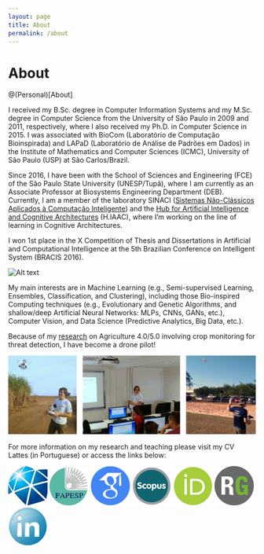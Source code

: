 ```yaml
---
layout: page
title: About
permalink: /about
---
```


# About

@(Personal)[About]

I received my B.Sc. degree in Computer Information Systems and my M.Sc. degree in Computer Science from the University of São Paulo in 2009 and 2011, respectively, where I also received my Ph.D. in Computer Science in 2015. I was associated with BioCom (Laboratório de Computação Bioinspirada) and LAPaD (Laboratório de Análise de Padrões em Dados) in the Institute of Mathematics and Computer Sciences (ICMC), University of São Paulo (USP) at São Carlos/Brazil.

Since 2016, I have been with the School of Sciences and Engineering (FCE) of the São Paulo State University (UNESP/Tupã), where I am currently as an Associate Professor at Biosystems Engineering Department (DEB). Currently, I am a member of the laboratory SINACI ([Sistemas Não-Clássicos Aplicados à Computação Inteligente](http://www.sinaci.com.br/)) and the [Hub for Artificial Intelligence and Cognitive Architectures](https://hiaac.unicamp.br/en/) (H.IAAC), where I’m working on the line of learning in Cognitive Architectures.

I won 1st place in the X Competition of Thesis and Dissertations in Artificial and Computational Intelligence at the 5th Brazilian Conference on Intelligent System (BRACIS 2016).

![Alt text](/assets/image/404.jpg)

My main interests are in Machine Learning (e.g., Semi-supervised Learning, Ensembles, Classification, and Clustering), including those Bio-inspired Computing techniques (e.g., Evolutionary and Genetic Algorithms, and shallow/deep Artificial Neural Networks: MLPs, CNNs, GANs, etc.), Computer Vision, and Data Science (Predictive Analytics, Big Data, etc.).

Because of my [research](https://bv.fapesp.br/pt/auxilios/99479/deteccao-de-padroes-em-plantacoes-a-partir-da-combinacao-de-classificadores-e-agrupadores-de-dados/) on Agriculture 4.0/5.0 involving crop monitoring for threat detection, I have become a drone pilot!

![Alt text](./about5-768x243.png)

For more information on my research and teaching please visit my CV Lattes (in Portuguese) or access the links below:

[![Alt text](./icU.jpg)](https://unesp.br/portaldocentes/docentes/353524/repositorio)   [![Alt text](./icFAP.jpg)](https://bv.fapesp.br/pt/pesquisador/80179/luiz-fernando-sommaggio-coletta)   [![Alt text](./icG.png)](https://scholar.google.com/citations?user=rt8u0ZsAAAAJ&hl=pt-BR&oi=ao)   [![Alt text](./icSC.png)](https://www.scopus.com/authid/detail.uri?authorId=50861102400)   [![Alt text](./icOR.png)](https://orcid.org/0000-0002-4542-8591)   [![Alt text](./icRG.png)](https://www.researchgate.net/profile/Luiz-Coletta)   [![Alt text](./icLINKD.png)](https://www.linkedin.com/in/luiz-coletta/)

